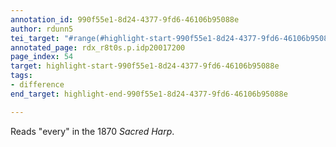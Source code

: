 ```yaml
---
annotation_id: 990f55e1-8d24-4377-9fd6-46106b95088e
author: rdunn5
tei_target: "#range(#highlight-start-990f55e1-8d24-4377-9fd6-46106b95088e, #highlight-end-990f55e1-8d24-4377-9fd6-46106b95088e)"
annotated_page: rdx_r8t0s.p.idp20017200
page_index: 54
target: highlight-start-990f55e1-8d24-4377-9fd6-46106b95088e
tags:
- difference
end_target: highlight-end-990f55e1-8d24-4377-9fd6-46106b95088e

---
```

Reads "every" in the 1870 *Sacred Harp*.